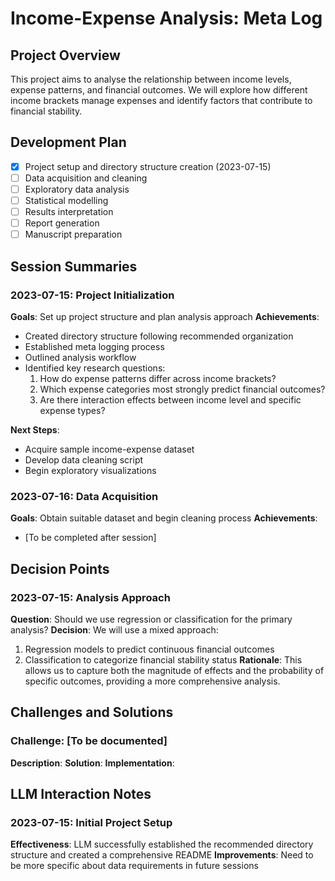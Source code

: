 # Income-Expense Analysis: Meta Log

## Project Overview
This project aims to analyse the relationship between income levels, expense patterns, and financial outcomes. We will explore how different income brackets manage expenses and identify factors that contribute to financial stability.

## Development Plan
- [x] Project setup and directory structure creation (2023-07-15)
- [ ] Data acquisition and cleaning
- [ ] Exploratory data analysis
- [ ] Statistical modelling
- [ ] Results interpretation
- [ ] Report generation
- [ ] Manuscript preparation

## Session Summaries

### 2023-07-15: Project Initialization
**Goals**: Set up project structure and plan analysis approach
**Achievements**:
- Created directory structure following recommended organization
- Established meta logging process
- Outlined analysis workflow
- Identified key research questions:
  1. How do expense patterns differ across income brackets?
  2. Which expense categories most strongly predict financial outcomes?
  3. Are there interaction effects between income level and specific expense types?

**Next Steps**:
- Acquire sample income-expense dataset
- Develop data cleaning script
- Begin exploratory visualizations

### 2023-07-16: Data Acquisition
**Goals**: Obtain suitable dataset and begin cleaning process
**Achievements**:
- [To be completed after session]

## Decision Points

### 2023-07-15: Analysis Approach
**Question**: Should we use regression or classification for the primary analysis?
**Decision**: We will use a mixed approach:
1. Regression models to predict continuous financial outcomes
2. Classification to categorize financial stability status
**Rationale**: This allows us to capture both the magnitude of effects and the probability of specific outcomes, providing a more comprehensive analysis.

## Challenges and Solutions

### Challenge: [To be documented]
**Description**: 
**Solution**: 
**Implementation**: 

## LLM Interaction Notes

### 2023-07-15: Initial Project Setup
**Effectiveness**: LLM successfully established the recommended directory structure and created a comprehensive README
**Improvements**: Need to be more specific about data requirements in future sessions 
